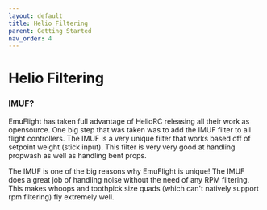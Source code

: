 ```yaml
---
layout: default
title: Helio Filtering
parent: Getting Started
nav_order: 4
---
```


# Helio Filtering

### IMUF?
EmuFlight has taken full advantage of HelioRC releasing all their work as opensource. One big step that was taken was to add the IMUF filter to all flight controllers. The IMUF is a very unique filter that works based off of setpoint weight (stick input). This filter is very very good at handling propwash as well as handling bent props. 

The IMUF is one of the big reasons why EmuFlight is unique! The IMUF does a great job of handling noise without the need of any RPM filtering. This makes whoops and toothpick size quads (which can't natively support rpm filtering) fly extremely well.
